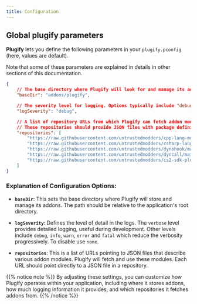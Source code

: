```yaml
---
title: Configuration
---
```


## Global plugify parameters

**Plugify** lets you define the following parameters in your `plugify.pconfig` (here, values are default).

Note that some of these parameters are explained in details in other sections of this documentation.

```json
{
    // The base directory where Plugify will look for and manage its addons
    "baseDir": "addons/plugify",

    // The severity level for logging. Options typically include "debug", "info", "warn", "error", "fatal", "verbose". To disable use "none".
    "logSeverity": "debug",

    // A list of repository URLs from which Plugify can fetch addon modules.
    // These repositories should provide JSON files with package definitions.
    "repositories": [
        "https://raw.githubusercontent.com/untrustedmodders/cpp-lang-module/main/cpp-lang-module.json",
        "https://raw.githubusercontent.com/untrustedmodders/csharp-lang-module/main/csharp-lang-module.json",
        "https://raw.githubusercontent.com/untrustedmodders/dynohook/main/dynohook.json",
        "https://raw.githubusercontent.com/untrustedmodders/dyncall/main/dyncall.json",
        "https://raw.githubusercontent.com/untrustedmodders/cs2-sdk-plugin/main/cs2sdk.json"
    ]
}
```

### Explanation of Configuration Options:

- **`baseDir`**: This sets the base directory where Plugify will store and manage its addons. The path should be relative to the application's root directory.

- **`logSeverity`**: Defines the level of detail in the logs. The `verbose` level provides detailed logging, useful during development. Other levels include `debug`, `info`, `warn`, `error` and `fatal` which reduce the verbosity progressively. To disable use `none`.

- **`repositories`**: This is a list of URLs pointing to JSON files that describe various addon modules. Plugify will fetch and use these modules. Each URL should point directly to a JSON file in a repository.

{{% notice note %}}
By adjusting these settings, you can customize how Plugify operates within your application, including where it stores addons, how much logging information it provides, and which repositories it fetches addons from.
{{% /notice %}}